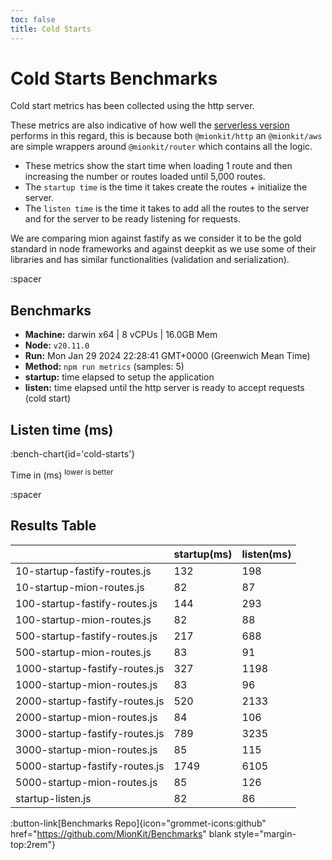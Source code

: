 ```yaml
---
toc: false
title: Cold Starts
---
```


# Cold Starts Benchmarks

Cold start metrics has been collected using the http server.

These metrics are also indicative of how well the [serverless version](https://github.com/mionkit/mion/tree/master/packages/serverless) performs in this regard, this is because both `@mionkit/http` an `@mionkit/aws` are simple wrappers around `@mionkit/router` which contains all the logic.

- These metrics show the start time when loading 1 route and then increasing the number or routes loaded until 5,000 routes.
- The `startup time` is the time it takes create the routes + initialize the server.
- The `listen time` is the time it takes to add all the routes to the server and for the server to be ready listening for requests.

We are comparing mion against fastify as we consider it to be the gold standard in node frameworks and against deepkit as we use some of their libraries and has similar functionalities (validation and serialization).

:spacer

## Benchmarks

- **Machine:** darwin x64 | 8 vCPUs | 16.0GB Mem
- **Node:** `v20.11.0`
- **Run:** Mon Jan 29 2024 22:28:41 GMT+0000 (Greenwich Mean Time)
- **Method:** `npm run metrics` (samples: 5)
- **startup:** time elapsed to setup the application
- **listen:** time elapsed until the http server is ready to accept requests (cold start)

## Listen time (ms)

:bench-chart{id='cold-starts'}

Time in (ms) <sup>lower is better</sup>

:spacer

## Results Table

|                                | startup(ms) | listen(ms) |
| ------------------------------ | ----------- | ---------- |
| 10-startup-fastify-routes.js   | 132         | 198        |
| 10-startup-mion-routes.js      | 82          | 87         |
| 100-startup-fastify-routes.js  | 144         | 293        |
| 100-startup-mion-routes.js     | 82          | 88         |
| 500-startup-fastify-routes.js  | 217         | 688        |
| 500-startup-mion-routes.js     | 83          | 91         |
| 1000-startup-fastify-routes.js | 327         | 1198       |
| 1000-startup-mion-routes.js    | 83          | 96         |
| 2000-startup-fastify-routes.js | 520         | 2133       |
| 2000-startup-mion-routes.js    | 84          | 106        |
| 3000-startup-fastify-routes.js | 789         | 3235       |
| 3000-startup-mion-routes.js    | 85          | 115        |
| 5000-startup-fastify-routes.js | 1749        | 6105       |
| 5000-startup-mion-routes.js    | 85          | 126        |
| startup-listen.js              | 82          | 86         |


:button-link[Benchmarks Repo]{icon="grommet-icons:github" href="https://github.com/MionKit/Benchmarks" blank style="margin-top:2rem"}
